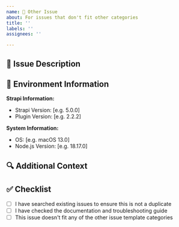 ```yaml
---
name: 🔧 Other Issue
about: For issues that don't fit other categories
title: ''
labels: ''
assignees: ''

---
```


## 📝 Issue Description
<!-- Describe your issue clearly and concisely -->

## 📱 Environment Information
<!-- Please complete the following information -->

**Strapi Information:**

- Strapi Version: [e.g. 5.0.0]
- Plugin Version: [e.g. 2.2.2]

**System Information:**

- OS: [e.g. macOS 13.0]
- Node.js Version: [e.g. 18.17.0]

## 🔍 Additional Context
<!-- Add any other context, screenshots, or information here -->

## ✅ Checklist

- [ ] I have searched existing issues to ensure this is not a duplicate
- [ ] I have checked the documentation and troubleshooting guide
- [ ] This issue doesn't fit any of the other issue template categories
